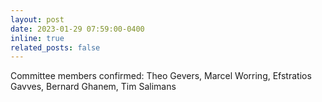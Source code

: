 ```yaml
---
layout: post
date: 2023-01-29 07:59:00-0400
inline: true
related_posts: false
---
```


Committee members confirmed: Theo Gevers, Marcel Worring, Efstratios Gavves, Bernard Ghanem, Tim Salimans